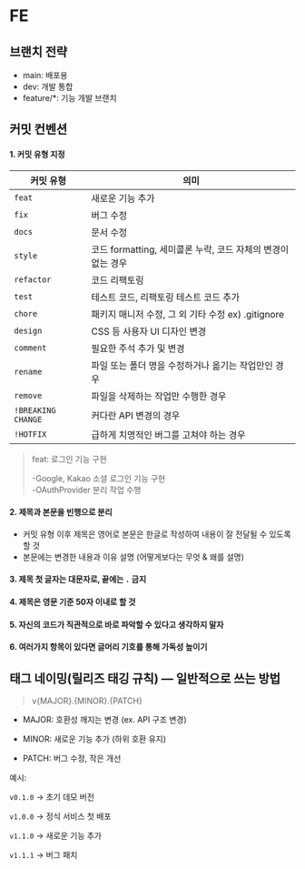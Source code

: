 # FE

## 브랜치 전략
- main: 배포용
- dev: 개발 통합
- feature/*: 기능 개발 브랜치

##  커밋 컨벤션

#### 1. 커밋 유형 지정

| 커밋 유형 | 의미 |
| --- | --- |
| `feat` | 새로운 기능 추가 |
| `fix` | 버그 수정 |
| `docs` | 문서 수정 |
| `style` | 코드 formatting, 세미콜론 누락, 코드 자체의 변경이 없는 경우 |
| `refactor` | 코드 리팩토링 |
| `test` | 테스트 코드, 리팩토링 테스트 코드 추가 |
| `chore` | 패키지 매니저 수정, 그 외 기타 수정 ex) .gitignore |
| `design` | CSS 등 사용자 UI 디자인 변경 |
| `comment` | 필요한 주석 추가 및 변경 |
| `rename` | 파일 또는 폴더 명을 수정하거나 옮기는 작업만인 경우 |
| `remove` | 파일을 삭제하는 작업만 수행한 경우 |
| `!BREAKING CHANGE` | 커다란 API 변경의 경우 |
| `!HOTFIX` | 급하게 치명적인 버그를 고쳐야 하는 경우 |

> feat: 로그인 기능 구현
> 
> -Google, Kakao 소셜 로그인 기능 구현 <br>
> -OAuthProvider 분리 작업 수행

#### 2. 제목과 본문을 빈행으로 분리

- 커밋 유형 이후 제목은 영어로 본문은 한글로 작성하여 내용이 잘 전달될 수 있도록 할 것
- 본문에는 변경한 내용과 이유 설명 (어떻게보다는 무엇 & 왜를 설명)

#### 3. 제목 첫 글자는 대문자로, 끝에는 `.` 금지

#### 4. 제목은 영문 기준 50자 이내로 할 것

#### 5. 자신의 코드가 직관적으로 바로 파악할 수 있다고 생각하지 말자

#### 6. 여러가지 항목이 있다면 글머리 기호를 통해 가독성 높이기

## 태그 네이밍(릴리즈 태깅 규칙) — 일반적으로 쓰는 방법

> v{MAJOR}.{MINOR}.{PATCH}

- MAJOR: 호환성 깨지는 변경 (ex. API 구조 변경)

- MINOR: 새로운 기능 추가 (하위 호환 유지)

- PATCH: 버그 수정, 작은 개선

예시:

`v0.1.0` → 초기 데모 버전

`v1.0.0` → 정식 서비스 첫 배포

`v1.1.0` → 새로운 기능 추가

`v1.1.1` → 버그 패치
